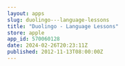 ```yaml
---
layout: apps
slug: duolingo---language-lessons
title: "Duolingo - Language Lessons"
store: apple
app_id: 570060128
date: 2024-02-26T20:23:11Z
published: 2012-11-13T08:00:00Z
---
```

